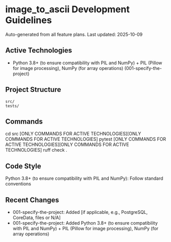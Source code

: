 # image_to_ascii Development Guidelines

Auto-generated from all feature plans. Last updated: 2025-10-09

## Active Technologies
- Python 3.8+ (to ensure compatibility with PIL and NumPy) + PIL (Pillow for image processing), NumPy (for array operations) (001-specify-the-project)

## Project Structure
```
src/
tests/
```

## Commands
cd src [ONLY COMMANDS FOR ACTIVE TECHNOLOGIES][ONLY COMMANDS FOR ACTIVE TECHNOLOGIES] pytest [ONLY COMMANDS FOR ACTIVE TECHNOLOGIES][ONLY COMMANDS FOR ACTIVE TECHNOLOGIES] ruff check .

## Code Style
Python 3.8+ (to ensure compatibility with PIL and NumPy): Follow standard conventions

## Recent Changes
- 001-specify-the-project: Added [if applicable, e.g., PostgreSQL, CoreData, files or N/A]
- 001-specify-the-project: Added Python 3.8+ (to ensure compatibility with PIL and NumPy) + PIL (Pillow for image processing), NumPy (for array operations)

<!-- MANUAL ADDITIONS START -->
<!-- MANUAL ADDITIONS END -->
